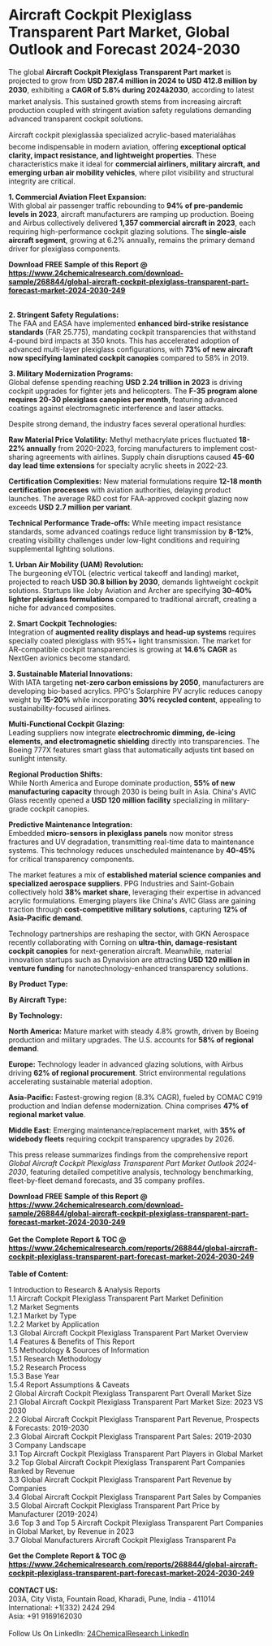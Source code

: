 <h1>Aircraft Cockpit Plexiglass Transparent Part Market, Global Outlook and Forecast 2024-2030</h1><p>The global <strong>Aircraft Cockpit Plexiglass Transparent Part market</strong> is projected to grow from <strong>USD 287.4 million in 2024 to USD 412.8 million by 2030</strong>, exhibiting a <strong>CAGR of 5.8% during 2024â2030</strong>, according to latest market analysis. This sustained growth stems from increasing aircraft production coupled with stringent aviation safety regulations demanding advanced transparent cockpit solutions.</p><p>Aircraft cockpit plexiglassâa specialized acrylic-based materialâhas become indispensable in modern aviation, offering <strong>exceptional optical clarity, impact resistance, and lightweight properties</strong>. These characteristics make it ideal for <strong>commercial airliners, military aircraft, and emerging urban air mobility vehicles</strong>, where pilot visibility and structural integrity are critical.</p><p><strong>1. Commercial Aviation Fleet Expansion:</strong><br>
With global air passenger traffic rebounding to <strong>94% of pre-pandemic levels in 2023</strong>, aircraft manufacturers are ramping up production. Boeing and Airbus collectively delivered <strong>1,357 commercial aircraft in 2023</strong>, each requiring high-performance cockpit glazing solutions. The <strong>single-aisle aircraft segment</strong>, growing at 6.2% annually, remains the primary demand driver for plexiglass components.</p><div><b>Download FREE Sample of this Report @ 
            <a href="https://www.24chemicalresearch.com/download-sample/268844/global-aircraft-cockpit-plexiglass-transparent-part-forecast-market-2024-2030-249">
            https://www.24chemicalresearch.com/download-sample/268844/global-aircraft-cockpit-plexiglass-transparent-part-forecast-market-2024-2030-249</a></b></div><br><p><strong>2. Stringent Safety Regulations:</strong><br>
The FAA and EASA have implemented <strong>enhanced bird-strike resistance standards</strong> (FAR 25.775), mandating cockpit transparencies that withstand 4-pound bird impacts at 350 knots. This has accelerated adoption of advanced multi-layer plexiglass configurations, with <strong>73% of new aircraft now specifying laminated cockpit canopies</strong> compared to 58% in 2019.</p><p><strong>3. Military Modernization Programs:</strong><br> 
Global defense spending reaching <strong>USD 2.24 trillion in 2023</strong> is driving cockpit upgrades for fighter jets and helicopters. The <strong>F-35 program alone requires 20-30 plexiglass canopies per month</strong>, featuring advanced coatings against electromagnetic interference and laser attacks.</p><p>Despite strong demand, the industry faces several operational hurdles:</p><p><strong>Raw Material Price Volatility:</strong> Methyl methacrylate prices fluctuated <strong>18-22% annually</strong> from 2020-2023, forcing manufacturers to implement cost-sharing agreements with airlines. Supply chain disruptions caused <strong>45-60 day lead time extensions</strong> for specialty acrylic sheets in 2022-23.</p><p><strong>Certification Complexities:</strong> New material formulations require <strong>12-18 month certification processes</strong> with aviation authorities, delaying product launches. The average R&amp;D cost for FAA-approved cockpit glazing now exceeds <strong>USD 2.7 million per variant</strong>.</p><p><strong>Technical Performance Trade-offs:</strong> While meeting impact resistance standards, some advanced coatings reduce light transmission by <strong>8-12%</strong>, creating visibility challenges under low-light conditions and requiring supplemental lighting solutions.</p><p><strong>1. Urban Air Mobility (UAM) Revolution:</strong><br>
The burgeoning eVTOL (electric vertical takeoff and landing) market, projected to reach <strong>USD 30.8 billion by 2030</strong>, demands lightweight cockpit solutions. Startups like Joby Aviation and Archer are specifying <strong>30-40% lighter plexiglass formulations</strong> compared to traditional aircraft, creating a niche for advanced composites.</p><p><strong>2. Smart Cockpit Technologies:</strong><br>
Integration of <strong>augmented reality displays and head-up systems</strong> requires specially coated plexiglass with 95%+ light transmission. The market for AR-compatible cockpit transparencies is growing at <strong>14.6% CAGR</strong> as NextGen avionics become standard.</p><p><strong>3. Sustainable Material Innovations:</strong><br>
With IATA targeting <strong>net-zero carbon emissions by 2050</strong>, manufacturers are developing bio-based acrylics. PPG's Solarphire PV acrylic reduces canopy weight by <strong>15-20%</strong> while incorporating <strong>30% recycled content</strong>, appealing to sustainability-focused airlines.</p><p><strong>Multi-Functional Cockpit Glazing:</strong><br>
	Leading suppliers now integrate <strong>electrochromic dimming, de-icing elements, and electromagnetic shielding</strong> directly into transparencies. The Boeing 777X features smart glass that automatically adjusts tint based on sunlight intensity.</p><p><strong>Regional Production Shifts:</strong><br>
	While North America and Europe dominate production, <strong>55% of new manufacturing capacity</strong> through 2030 is being built in Asia. China's AVIC Glass recently opened a <strong>USD 120 million facility</strong> specializing in military-grade cockpit canopies.</p><p><strong>Predictive Maintenance Integration:</strong><br>
	Embedded <strong>micro-sensors in plexiglass panels</strong> now monitor stress fractures and UV degradation, transmitting real-time data to maintenance systems. This technology reduces unscheduled maintenance by <strong>40-45%</strong> for critical transparency components.</p><p>The market features a mix of <strong>established material science companies and specialized aerospace suppliers</strong>. PPG Industries and Saint-Gobain collectively hold <strong>38% market share</strong>, leveraging their expertise in advanced acrylic formulations. Emerging players like China's AVIC Glass are gaining traction through <strong>cost-competitive military solutions</strong>, capturing <strong>12% of Asia-Pacific demand</strong>.</p><p>Technology partnerships are reshaping the sector, with GKN Aerospace recently collaborating with Corning on <strong>ultra-thin, damage-resistant cockpit canopies</strong> for next-generation aircraft. Meanwhile, material innovation startups such as Dynavision are attracting <strong>USD 120 million in venture funding</strong> for nanotechnology-enhanced transparency solutions.</p><p><strong>By Product Type:</strong></p><p><strong>By Aircraft Type:</strong></p><p><strong>By Technology:</strong></p><p><strong>North America:</strong> Mature market with steady 4.8% growth, driven by Boeing production and military upgrades. The U.S. accounts for <strong>58% of regional demand</strong>.</p><p><strong>Europe:</strong> Technology leader in advanced glazing solutions, with Airbus driving <strong>62% of regional procurement</strong>. Strict environmental regulations accelerating sustainable material adoption.</p><p><strong>Asia-Pacific:</strong> Fastest-growing region (8.3% CAGR), fueled by COMAC C919 production and Indian defense modernization. China comprises <strong>47% of regional market value</strong>.</p><p><strong>Middle East:</strong> Emerging maintenance/replacement market, with <strong>35% of widebody fleets</strong> requiring cockpit transparency upgrades by 2026.</p><p>This press release summarizes findings from the comprehensive report <em>Global Aircraft Cockpit Plexiglass Transparent Part Market Outlook 2024-2030</em>, featuring detailed competitive analysis, technology benchmarking, fleet-by-fleet demand forecasts, and 35 company profiles.</p><div><b>Download FREE Sample of this Report @ 
            <a href="https://www.24chemicalresearch.com/download-sample/268844/global-aircraft-cockpit-plexiglass-transparent-part-forecast-market-2024-2030-249">
            https://www.24chemicalresearch.com/download-sample/268844/global-aircraft-cockpit-plexiglass-transparent-part-forecast-market-2024-2030-249</a></b></div><br><div><b>Get the Complete Report & TOC @ 
            <a href="https://www.24chemicalresearch.com/reports/268844/global-aircraft-cockpit-plexiglass-transparent-part-forecast-market-2024-2030-249">
            https://www.24chemicalresearch.com/reports/268844/global-aircraft-cockpit-plexiglass-transparent-part-forecast-market-2024-2030-249</a></b></div><br>
            <b>Table of Content:</b><p>1 Introduction to Research & Analysis Reports<br />
    1.1 Aircraft Cockpit Plexiglass Transparent Part Market Definition<br />
    1.2 Market Segments<br />
        1.2.1 Market by Type<br />
        1.2.2 Market by Application<br />
    1.3 Global Aircraft Cockpit Plexiglass Transparent Part Market Overview<br />
    1.4 Features & Benefits of This Report<br />
    1.5 Methodology & Sources of Information<br />
        1.5.1 Research Methodology<br />
        1.5.2 Research Process<br />
        1.5.3 Base Year<br />
        1.5.4 Report Assumptions & Caveats<br />
2 Global Aircraft Cockpit Plexiglass Transparent Part Overall Market Size<br />
    2.1 Global Aircraft Cockpit Plexiglass Transparent Part Market Size: 2023 VS 2030<br />
    2.2 Global Aircraft Cockpit Plexiglass Transparent Part Revenue, Prospects & Forecasts: 2019-2030<br />
    2.3 Global Aircraft Cockpit Plexiglass Transparent Part Sales: 2019-2030<br />
3 Company Landscape<br />
    3.1 Top Aircraft Cockpit Plexiglass Transparent Part Players in Global Market<br />
    3.2 Top Global Aircraft Cockpit Plexiglass Transparent Part Companies Ranked by Revenue<br />
    3.3 Global Aircraft Cockpit Plexiglass Transparent Part Revenue by Companies<br />
    3.4 Global Aircraft Cockpit Plexiglass Transparent Part Sales by Companies<br />
    3.5 Global Aircraft Cockpit Plexiglass Transparent Part Price by Manufacturer (2019-2024)<br />
    3.6 Top 3 and Top 5 Aircraft Cockpit Plexiglass Transparent Part Companies in Global Market, by Revenue in 2023<br />
    3.7 Global Manufacturers Aircraft Cockpit Plexiglass Transparent Pa</p><div><b>Get the Complete Report & TOC @ 
            <a href="https://www.24chemicalresearch.com/reports/268844/global-aircraft-cockpit-plexiglass-transparent-part-forecast-market-2024-2030-249">
            https://www.24chemicalresearch.com/reports/268844/global-aircraft-cockpit-plexiglass-transparent-part-forecast-market-2024-2030-249</a></b></div><br><b>CONTACT US:</b><br>
            203A, City Vista, Fountain Road, Kharadi, Pune, India - 411014<br>
            International: +1(332) 2424 294<br>
            Asia: +91 9169162030 <br><br>
            Follow Us On LinkedIn: <a href="https://www.linkedin.com/company/24chemicalresearch/">24ChemicalResearch LinkedIn</a>